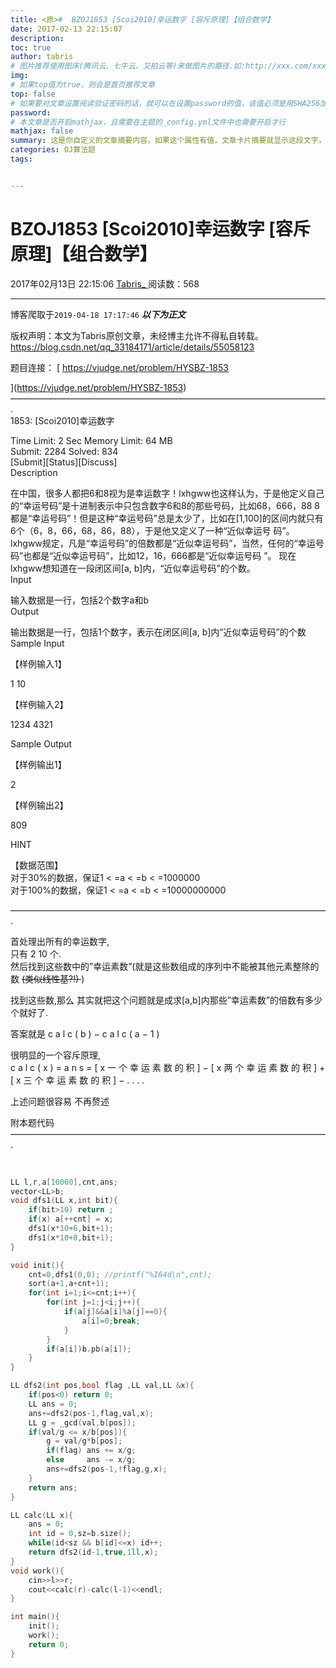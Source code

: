 ```yaml
---
title: <原>#  BZOJ1853 [Scoi2010]幸运数字 [容斥原理]【组合数学】
date: 2017-02-13 22:15:07
description:
toc: true
author: tabris
# 图片推荐使用图床(腾讯云、七牛云、又拍云等)来做图片的路径.如:http://xxx.com/xxx.jpg
img: 
# 如果top值为true，则会是首页推荐文章
top: false
# 如果要对文章设置阅读验证密码的话，就可以在设置password的值，该值必须是用SHA256加密后的密码，防止被他人识破
password: 
# 本文章是否开启mathjax，且需要在主题的_config.yml文件中也需要开启才行
mathjax: false
summary: 这是你自定义的文章摘要内容，如果这个属性有值，文章卡片摘要就显示这段文字，否则程序会自动截取文章的部分内容作为摘要
categories: OJ算法题
tags:


---
```




# BZOJ1853 [Scoi2010]幸运数字 [容斥原理]【组合数学】

2017年02月13日 22:15:06  [ Tabris_ ](https://me.csdn.net/qq_33184171) 阅读数：568

------

 博客爬取于`2019-04-18 17:17:46`
***以下为正文***

版权声明：本文为Tabris原创文章，未经博主允许不得私自转载。
https://blog.csdn.net/qq_33184171/article/details/55058123

题目连接： [ https://vjudge.net/problem/HYSBZ-1853

](https://vjudge.net/problem/HYSBZ-1853)  
————————————————————————————————————.  
1853: [Scoi2010]幸运数字

Time Limit: 2 Sec Memory Limit: 64 MB  
Submit: 2284 Solved: 834  
[Submit][Status][Discuss]  
Description

在中国，很多人都把6和8视为是幸运数字！lxhgww也这样认为，于是他定义自己的“幸运号码”是十进制表示中只包含数字6和8的那些号码，比如68，666，88
8都是“幸运号码”！但是这种“幸运号码”总是太少了，比如在[1,100]的区间内就只有6个（6，8，66，68，86，88），于是他又定义了一种“近似幸运号
码”。lxhgww规定，凡是“幸运号码”的倍数都是“近似幸运号码”，当然，任何的“幸运号码”也都是“近似幸运号码”，比如12，16，666都是“近似幸运号码
”。 现在lxhgww想知道在一段闭区间[a, b]内，“近似幸运号码”的个数。  
Input

输入数据是一行，包括2个数字a和b  
Output

输出数据是一行，包括1个数字，表示在闭区间[a, b]内“近似幸运号码”的个数  
Sample Input

【样例输入1】

1 10

【样例输入2】

1234 4321

Sample Output

【样例输出1】

2

【样例输出2】

809

HINT

【数据范围】  
对于30%的数据，保证1 < =a < =b < =1000000  
对于100%的数据，保证1 < =a < =b < =10000000000

————————————————————————————————————.

首处理出所有的幸运数字,  
只有  2  10  个.  
然后找到这些数中的”幸运素数”(就是这些数组成的序列中不能被其他元素整除的数 <del> (类似线性基?!) </del> )

找到这些数,那么 其实就把这个问题就是成求[a,b]内那些”幸运素数”的倍数有多少个就好了.

答案就是  c  a  l  c  (  b  )  −  c  a  l  c  (  a  −  1  )

很明显的一个容斥原理,  
c  a  l  c  (  x  )  =  a  n  s  =  [  x  一  个  幸  运  素  数  的  积  ]  −  [  x
两  个  幸  运  素  数  的  积  ]  \+  [  x  三  个  幸  运  素  数  的  积  ]  −  .  .  .  .

上述问题很容易 不再赘述

附本题代码  
————————————————————————————————————.

​    

```cpp
LL l,r,a[10000],cnt,ans;
vector<LL>b;
void dfs1(LL x,int bit){
    if(bit>10) return ;
    if(x) a[++cnt] = x;
    dfs1(x*10+6,bit+1);
    dfs1(x*10+8,bit+1);
}

void init(){
    cnt=0,dfs1(0,0); //printf("%I64d\n",cnt);
    sort(a+1,a+cnt+1);
    for(int i=1;i<=cnt;i++){
        for(int j=1;j<i;j++){
            if(a[j]&&a[i]%a[j]==0){
                a[i]=0;break;
            }
        }
        if(a[i])b.pb(a[i]);
    }
}

LL dfs2(int pos,bool flag ,LL val,LL &x){
    if(pos<0) return 0;
    LL ans = 0;
    ans+=dfs2(pos-1,flag,val,x);
    LL g = _gcd(val,b[pos]);
    if(val/g <= x/b[pos]){
        g = val/g*b[pos];
        if(flag) ans += x/g;
        else     ans -= x/g;
        ans+=dfs2(pos-1,!flag,g,x);
    }
    return ans;
}

LL calc(LL x){
    ans = 0;
    int id = 0,sz=b.size();
    while(id<sz && b[id]<=x) id++;
    return dfs2(id-1,true,1ll,x);
}
void work(){
    cin>>l>>r;
    cout<<calc(r)-calc(l-1)<<endl;
}

int main(){
    init();
    work();
    return 0;
}
```

